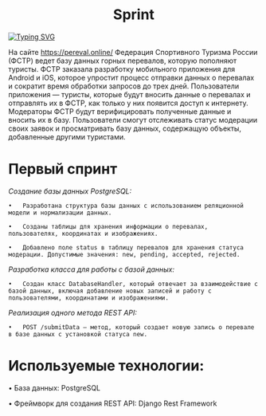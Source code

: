 <h1 align="center">Sprint </h1>

[![Typing SVG](https://readme-typing-svg.herokuapp.com?color=%2336BCF7&lines=Проект+Pereval)](https://git.io/typing-svg)

На сайте https://pereval.online/ Федерация Спортивного Туризма России (ФСТР) ведет базу данных горных перевалов, которую пополняют туристы. ФСТР заказала разработку мобильного приложения для Android и iOS, которое упростит процесс отправки данных о перевалах и сократит время обработки запросов до трех дней.
Пользователи приложения — туристы, которые будут вносить данные о перевалах и отправлять их в ФСТР, как только у них появится доступ к интернету. Модераторы ФСТР будут верифицировать полученные данные и вносить их в базу. Пользователи смогут отслеживать статус модерации своих заявок и просматривать базу данных, содержащую объекты, добавленные другими туристами.

# Первый спринт


_Создание базы данных PostgreSQL:_


    •	Разработана структура базы данных с использованием реляционной модели и нормализации данных.

    •	Созданы таблицы для хранения информации о перевалах, пользователях, координатах и изображениях.

    •	Добавлено поле status в таблицу перевалов для хранения статуса модерации. Допустимые значения: new, pending, accepted, rejected.


_Разработка класса для работы с базой данных:_

    •	Создан класс DatabaseHandler, который отвечает за взаимодействие с базой данных, включая добавление новых записей и работу с пользователями, координатами и изображениями.


_Реализация одного метода REST API:_

    •	POST /submitData — метод, который создает новую запись о перевале в базе данных с установкой статуса new.



# Используемые технологии:

•	База данных: PostgreSQL

•	Фреймворк для создания REST API: Django Rest Framework

